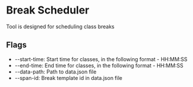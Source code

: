 # Break Scheduler

Tool is designed for scheduling class breaks

## Flags

* --start-time: Start time for classes, in the following format - HH:MM:SS
* --end-time: End time for classes, in the following format - HH:MM:SS
* --data-path: Path to data.json file
* --span-id: Break template id in data.json file